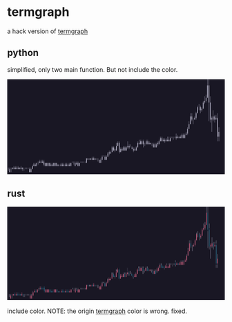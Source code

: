 # termgraph

a hack version of [termgraph](https://github.com/sgeisler/termgraph.git)

## python

simplified, only two main function. But not include the color.

![termgraph](../images/termgraph.png)

## rust

![termgraph_rust](../images/termgraph_colored.png)

include color.
NOTE: the origin [termgraph](https://github.com/sgeisler/termgraph.git) color is wrong. fixed.

